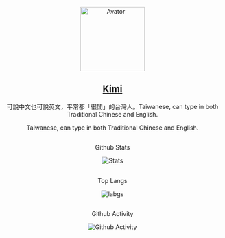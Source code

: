 <!--
头像
-->
<p align="center">
 <img width="150px" src="https://avatars.githubusercontent.com/u/34180607?s=400&u=9faf9772933be53f5f441fdd58360f26f60952bf&v=4" align="center" alt="Avator" />
 <h2 align="center">
   <a href="https://discords.com/bio/p/b43e069b-5741-4b68-4380-bb63e3928157">
     Kimi
   </a>
 </h2>
 <p align="center">
  可說中文也可說英文，平常都「很閒」的台灣人。Taiwanese, can type in both Traditional Chinese and English.
 </p>
 <p align="center">
  Taiwanese, can type in both Traditional Chinese and English.
 </p>

</p>

<!--
Github Stats
-->
<p align="center">
 <h2 align="center">
 </h2>
 <p align="center">
  Github Stats
 </p>
</p>

<p align="center">
 <img src="https://github-readme-stats.vercel.app/api?username=Kimi898246&count_private=true&show_icons=true&line_height=20" align="center" alt="Stats" />
</p>
<!--
Top Langs
-->
<p align="center">
 <h2 align="center">
 </h2>
 <p align="center">
  Top Langs
 </p>
</p>

<p align="center">
 <img src="https://github-readme-stats.vercel.app/api/top-langs/?username=Kimi898246&layout=compact&langs_count=8&card_width=445" align="center" alt="labgs" />
</p>
<!--
Github Activity
-->
<p align="center">
 <h2 align="center">
 </h2>
 <p align="center">
  Github Activity
 </p>
</p>

<p align="center">
 <img src="https://activity-graph.herokuapp.com/graph?username=Kimi898246&theme=xcode" align="center" alt="Github Activity" />
</p>

